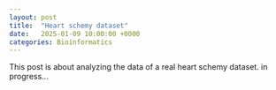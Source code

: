 ```yaml
---
layout: post
title:  "Heart schemy dataset"
date:   2025-01-09 10:00:00 +0000
categories: Bioinformatics
---
```


This post is about analyzing the data of a real heart schemy dataset.
in progress...


